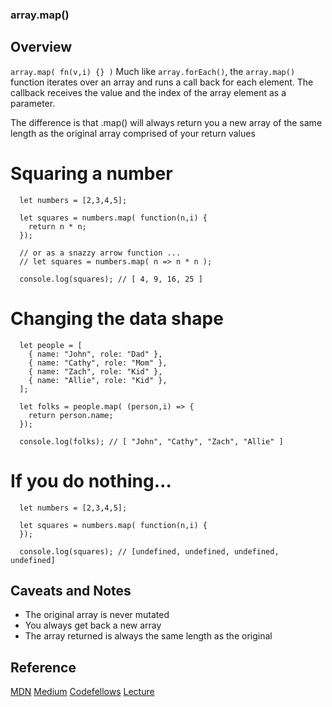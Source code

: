 ### array.map()
## Overview
`array.map( fn(v,i) {} )` Much like `array.forEach()`, the `array.map()` function iterates over an array and runs a call back for each element. The callback receives the value and the index of the array element as a parameter.

The difference is that .map() will always return you a new array of the same length as the original array comprised of your return values

# Squaring a number
```
  let numbers = [2,3,4,5];
  
  let squares = numbers.map( function(n,i) {
    return n * n;
  });
  
  // or as a snazzy arrow function ...
  // let squares = numbers.map( n => n * n );
  
  console.log(squares); // [ 4, 9, 16, 25 ]
```

# Changing the data shape
```
  let people = [
    { name: "John", role: "Dad" },
    { name: "Cathy", role: "Mom" },
    { name: "Zach", role: "Kid" },
    { name: "Allie", role: "Kid" },
  ];
  
  let folks = people.map( (person,i) => {
    return person.name;
  });
  
  console.log(folks); // [ "John", "Cathy", "Zach", "Allie" ]
  ```

# If you do nothing…
```
  let numbers = [2,3,4,5];
  
  let squares = numbers.map( function(n,i) {
  });
  
  console.log(squares); // [undefined, undefined, undefined, undefined]
 ``` 
## Caveats and Notes
- The original array is never mutated
- You always get back a new array
- The array returned is always the same length as the original

## Reference
[MDN](https://developer.mozilla.org/en-US/docs/Web/JavaScript/Reference/Global_Objects/Array/map)
[Medium](https://jefflongbeard.medium.com/understanding-foreach-map-filter-and-find-in-javascript-f91da93b9f2c)
[Codefellows](https://codefellows.github.io/code-301-guide/curriculum/class-02/challenges/)
[Lecture](https://youtu.be/erLq0zb01y4?si=79Uc4EmQQZuWNc7T)
